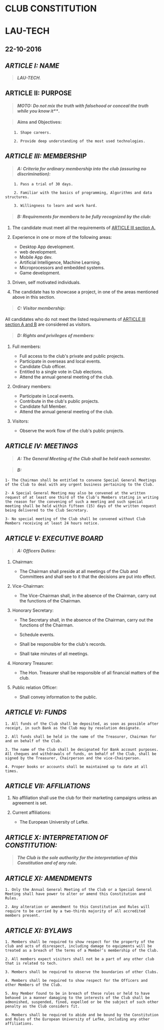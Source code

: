 # CLUB CONSTITUTION

# LAU-TECH

## 22-10-2016

## ***ARTICLE I: NAME***

> ***_LAU-TECH_***.

## **ARTICLE II: PURPOSE**

> #### _MOTO: Do not mix the truth with falsehood or conceal the truth while you know it**_.

> #### Aims and Objectives:

```
    1. Shape careers.

    2. Provide deep understanding of the most used technologies.  	
```

## ***ARTICLE III: MEMBERSHIP***

> #### _A:  Criteria for ordinary membership into the club (assuring no discrimination):_
	
```
    1. Pass a trial of 30 days.

    2. Familiar with the basics of programming, Algorithms and data structures.

    3. Willingness to learn and work hard. 
```
    
> #### _B:  Requirements for members to be fully recognized by the club:_

1. The candidate must meet all the requirements of [ARTICLE III section A.](#article-iii-membership)
 
2. Experience in one or more of the following areas:
   * Desktop App development.
   * web development.
   * Mobile App dev.
   * Artificial Intelligence, Machine Learning.
   * Microprocessors and embedded systems.
   * Game development.

3. Driven, self motivated individuals. 

4. The candidate has to showcase a project, in one of the areas mentioned above in this section.

> #### _C: Visitor membership:_

   All candidates who do not meet the listed requirements of [ARTICLE III section A and B](#article-iii-membership) are considered as visitors.

> #### _D:  Rights and privileges of members:_

1. Full members:
    
   * Full access to the club's private and public projects.
   * Participate in overseas and local events.
   * Candidate Club officer.
   * Entitled to a single vote in Club elections.
   * Attend the annual general meeting of the club.

2. Ordinary members:

   * Participate in Local events.
   * Contribute in the club's public projects.
   * Candidate full Member.   
   * Attend the annual general meeting of the club. 

3. Visitors:

   * Observe the work flow of the club's public projects.

## ***ARTICLE IV: MEETINGS***

> #### _A:  The General Meeting of the Club shall be held each semester._

> #### _B:_ 

    1- The Chairman shall be entitled to convene Special General Meetings of the Club to deal with any urgent business pertaining to the Club. 

    2- A Special General Meeting may also be convened at the written request of at least one third of the Club’s Members stating in writing the reason for the convening of such a meeting and such special meeting shall be held within fifteen (15) days of the written request 	being delivered to the Club Secretary. 

    3- No special meeting of the Club shall be convened without Club Members receiving at least 24 hours notice.


## ***ARTICLE V: EXECUTIVE BOARD***

> #### _A:  Officers Duties:_

1. Chairman:

   * The Chairman shall preside at all meetings of the Club and Committees and shall see to it that the decisions are put into effect.
    
2. Vice-Chairman:
    
   * The Vice-Chairman shall, in the absence of the Chairman, carry out the functions of the Chairman.
    
3. Honorary Secretary:
   
   * The Secretary shall, in the absence of the Chairman, carry out the functions of the Chairman.  
    
   * Schedule events.
    
   * Shall be responsible for the club's records.
    
   * Shall take minutes of all meetings.
    
4. Honorary Treasurer:
    
   * The Hon. Treasurer shall be responsible of all financial matters of the club.
    
5. Public relation Officer:
    
   * Shall convey information to the public.


## ***ARTICLE VI: FUNDS***

    1. All funds of the Club shall be deposited, as soon as possible after receipt, in such Bank as the Club may by resolution designate. 
    
    2. All funds shall be held in the name of the Treasurer, Chairman for and on behalf of the Club. 
   
    3. The name of the Club shall be designated for Bank account purposes. All cheques and withdrawals of funds, on behalf of the Club, shall be signed by the Treasurer, Chairperson and the vice-Chairperson. 
    
    4. Proper books or accounts shall be maintained up to date at all times.


## ***ARTICLE VII: AFFILIATIONS***

1. No affiliation shall use the club for their marketing campaigns unless an agreement is set.

2. Current affiliations:
    
    * The European University of Lefke.


## ***ARTICLE X: INTERPRETATION OF CONSTITUTION:***

> #### **_The Club is the sole authority for the interpretation of this Constitution and of any rule._**

## ***ARTICLE XI: AMENDMENTS***

    1. Only the Annual General Meeting of the Club or a Special General Meeting shall have power to alter or amend this Constitution and Rules. 

    2. Any alteration or amendment to this Constitution and Rules will require to be carried by a two-thirds majority of all accredited members present.


## ***ARTICLE XI: BYLAWS***

	1. Members shall be required to show respect for the property of the club and acts of disrespect, including damage to equipments will be treated as a breach of the terms of a Member’s membership of the Club.
	
	2. All members expect visitors shall not be a part of any other club that is related to tech.
	
	3. Members shall be required to observe the boundaries of other Clubs.
	
	4. Members shall be required to show respect for the Officers and other Members of the Club.
	
	5. Any Member found to be in breach of these rules or held to have behaved in a manner damaging to the interests of the Club shall be admonished, suspended, fined, expelled or be the subject of such other penalty as the Club considers fit.
	
	6. Members shall be required to abide and be bound by the Constitution and Rules of the European University of Lefke, including any other affiliations.  
